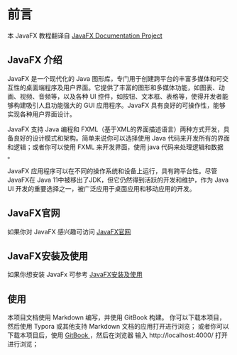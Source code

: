 # 前言

本 JavaFX 教程翻译自 [JavaFX Documentation Project](https://fxdocs.github.io/docs/html5/#_introduction) 

## JavaFX 介绍

JavaFX 是一个现代化的 Java 图形库，专门用于创建跨平台的丰富多媒体和可交互性的桌面端程序及用户界面。它提供了丰富的图形和多媒体功能，如图表、动画、视频、音频等，以及各种 UI 控件，如按钮、文本框、表格等，使得开发者能够构建吸引人且功能强大的 GUI 应用程序。JavaFX 具有良好的可操作性，能够实现各种用户界面设计。

JavaFX 支持 Java 编程和 FXML（基于XML的界面描述语言）两种方式开发，具备良好的设计模式和架构。简单来说你可以选择使用 Java  代码来开发所有的界面和逻辑；或者你可以使用 FXML 来开发界面，使用 java 代码来处理逻辑和数据 。

JavaFX 应用程序可以在不同的操作系统和设备上运行，具有跨平台性。尽管 JavaFX在 Java 11中被移出了JDK，但它仍然得到活跃的开发和维护，作为 Java UI 开发的重要选择之一，被广泛应用于桌面应用和移动应用的开发。

## JavaFX官网

如果你对 JavaFX 感兴趣可访问 [JavaFX官网](https://openjfx.io/)

## JavaFX安装及使用

如果你想安装 JavaFx 可参考 [JavaFX安装及使用](https://blog.csdn.net/qq_33697094/article/details/126429278)

## 使用
本项目文档使用 Markdown 编写，并使用 GitBook 构建。
你可以下载本项目，然后使用 Typora  或其他支持 Markdown 文档的应用打开进行浏览；
或者你可以下载本项目后，使用 [GitBook ](https://blog.csdn.net/qq_33697094/article/details/135090645)，然后在浏览器 输入 http://localhost:4000/ 打开进行浏览；

